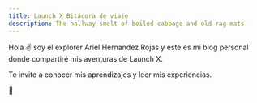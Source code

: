 ```yaml
---
title: Launch X Bitácora de viaje
description: The hallway smelt of boiled cabbage and old rag mats.
---
```


Hola ✌️  soy el explorer Ariel Hernandez Rojas y este es mi blog personal donde compartiré mis aventuras de Launch X.

Te invito a conocer mis aprendizajes y leer mis experiencias.

🚀

